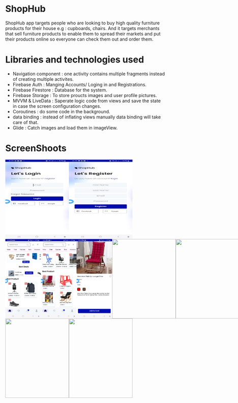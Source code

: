 # ShopHub 

ShopHub app targets people who are looking to buy high quality furniture products for their house e.g : cupboards, chairs. And it targets merchants that sell furniture products to enable them to spread their markets and put their products online so everyone can check them out and order them.

# Libraries and technologies used

* Navigation component : one activity contains multiple fragments instead of creating multiple activites.
* Firebase Auth : Manging Accounts/ Loging in and Registrations.
* Firebase Firestore : Database for the system.
* Firebase Storage : To store proucts images and user profile pictures.
* MVVM & LiveData : Saperate logic code from views and save the state in case the screen configuration changes.
* Coroutines : do some code in the background.
* data binding : instead of inflating views manually data binding will take care of that.
* Glide : Catch images and load them in imageView.

# ScreenShoots
<div style="display: flex;">
    <img src="login screen.jpeg" width="200" height="250"/>
    <img src="register screen.jpeg" width="200" height="250" />
</div>
<div style="display: flex;">
    <img src="home.jpeg" width="200" height="250" />
    <img src="home1.jpeg" width="200" height="250" />
    <img src="home2.jpeg" width="200" height="250" />
    <img src="cart" width="200" height="250" />
    <img src="billing" width="200" height="250"/>
    <img src="orders" width="200" height="250" />
    <img src="ordersDetails" width="200" height="250" />
</div>
<div style="display: flex;">
    <img src="addAddress" width="200" height="250"  />
    <img src="profile" width="200" height="250"  />
</div>